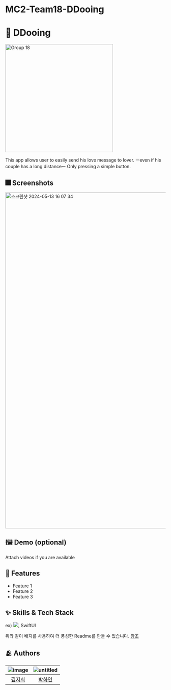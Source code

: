 # MC2-Team18-DDooing

# :iphone: DDooing
<img width="338" alt="Group 18" src="https://github.com/DeveloperAcademy-POSTECH/MC2-Team18-DDooing/assets/66589666/fba50550-b498-418f-a18b-3e0e2ecc797d">

This app allows user to easily send his love message to lover.
ㅡeven if his couple has a long distanceㅡ
Only pressing a simple button.

## :fireworks: Screenshots
<img width="1052" alt="스크린샷 2024-05-13 16 07 34" src="https://github.com/DeveloperAcademy-POSTECH/MC2-Team18-DDooing/assets/66589666/5e047ff2-47db-4068-9244-ebd795b3f3fe">

## :framed_picture: Demo (optional)

Attach videos if you are available


## :pushpin: Features

- Feature 1
- Feature 2
- Feature 3


## :sparkles: Skills & Tech Stack

ex) <img src="https://img.shields.io/badge/Swift-FA7343?style=flat&logo=Swift&logoColor=white"/>, SwiftUI

위와 같이 배지를 사용하여 더 풍성한 Readme를 만들 수 있습니다.
[참조](https://shields.io/)


## :people_hugging: Authors

|![image](https://avatars.githubusercontent.com/u/66589666?v=4)|![untitled](https://github.com/DeveloperAcademy-POSTECH/MC2-Team18-DDooing/assets/166782425/a82f558f-06a1-419b-b5af-958fd04896c6)|
|:-:|:-:|
|[김지희](https://github.com/jihee-daily)|[박하연](https://github.com/HaraePark)|
